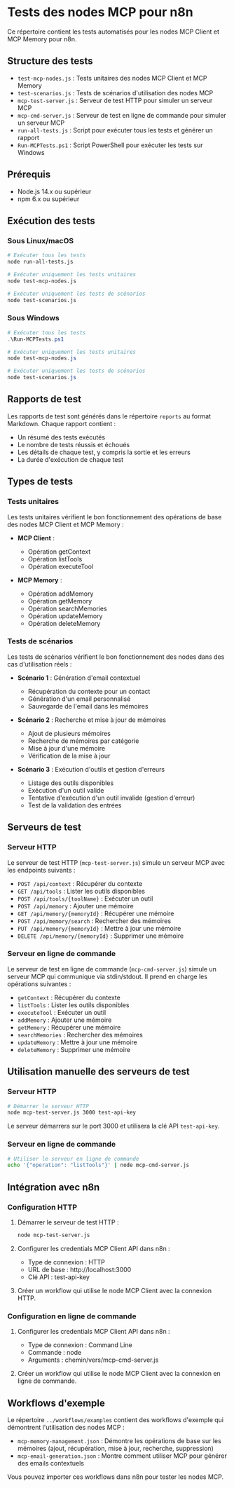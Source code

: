 # Tests des nodes MCP pour n8n

Ce répertoire contient les tests automatisés pour les nodes MCP Client et MCP Memory pour n8n.

## Structure des tests

- `test-mcp-nodes.js` : Tests unitaires des nodes MCP Client et MCP Memory
- `test-scenarios.js` : Tests de scénarios d'utilisation des nodes MCP
- `mcp-test-server.js` : Serveur de test HTTP pour simuler un serveur MCP
- `mcp-cmd-server.js` : Serveur de test en ligne de commande pour simuler un serveur MCP
- `run-all-tests.js` : Script pour exécuter tous les tests et générer un rapport
- `Run-MCPTests.ps1` : Script PowerShell pour exécuter les tests sur Windows

## Prérequis

- Node.js 14.x ou supérieur
- npm 6.x ou supérieur

## Exécution des tests

### Sous Linux/macOS

```bash
# Exécuter tous les tests
node run-all-tests.js

# Exécuter uniquement les tests unitaires
node test-mcp-nodes.js

# Exécuter uniquement les tests de scénarios
node test-scenarios.js
```

### Sous Windows

```powershell
# Exécuter tous les tests
.\Run-MCPTests.ps1

# Exécuter uniquement les tests unitaires
node test-mcp-nodes.js

# Exécuter uniquement les tests de scénarios
node test-scenarios.js
```

## Rapports de test

Les rapports de test sont générés dans le répertoire `reports` au format Markdown. Chaque rapport contient :

- Un résumé des tests exécutés
- Le nombre de tests réussis et échoués
- Les détails de chaque test, y compris la sortie et les erreurs
- La durée d'exécution de chaque test

## Types de tests

### Tests unitaires

Les tests unitaires vérifient le bon fonctionnement des opérations de base des nodes MCP Client et MCP Memory :

- **MCP Client** :
  - Opération getContext
  - Opération listTools
  - Opération executeTool

- **MCP Memory** :
  - Opération addMemory
  - Opération getMemory
  - Opération searchMemories
  - Opération updateMemory
  - Opération deleteMemory

### Tests de scénarios

Les tests de scénarios vérifient le bon fonctionnement des nodes dans des cas d'utilisation réels :

- **Scénario 1** : Génération d'email contextuel
  - Récupération du contexte pour un contact
  - Génération d'un email personnalisé
  - Sauvegarde de l'email dans les mémoires

- **Scénario 2** : Recherche et mise à jour de mémoires
  - Ajout de plusieurs mémoires
  - Recherche de mémoires par catégorie
  - Mise à jour d'une mémoire
  - Vérification de la mise à jour

- **Scénario 3** : Exécution d'outils et gestion d'erreurs
  - Listage des outils disponibles
  - Exécution d'un outil valide
  - Tentative d'exécution d'un outil invalide (gestion d'erreur)
  - Test de la validation des entrées

## Serveurs de test

### Serveur HTTP

Le serveur de test HTTP (`mcp-test-server.js`) simule un serveur MCP avec les endpoints suivants :

- `POST /api/context` : Récupérer du contexte
- `GET /api/tools` : Lister les outils disponibles
- `POST /api/tools/{toolName}` : Exécuter un outil
- `POST /api/memory` : Ajouter une mémoire
- `GET /api/memory/{memoryId}` : Récupérer une mémoire
- `POST /api/memory/search` : Rechercher des mémoires
- `PUT /api/memory/{memoryId}` : Mettre à jour une mémoire
- `DELETE /api/memory/{memoryId}` : Supprimer une mémoire

### Serveur en ligne de commande

Le serveur de test en ligne de commande (`mcp-cmd-server.js`) simule un serveur MCP qui communique via stdin/stdout. Il prend en charge les opérations suivantes :

- `getContext` : Récupérer du contexte
- `listTools` : Lister les outils disponibles
- `executeTool` : Exécuter un outil
- `addMemory` : Ajouter une mémoire
- `getMemory` : Récupérer une mémoire
- `searchMemories` : Rechercher des mémoires
- `updateMemory` : Mettre à jour une mémoire
- `deleteMemory` : Supprimer une mémoire

## Utilisation manuelle des serveurs de test

### Serveur HTTP

```bash
# Démarrer le serveur HTTP
node mcp-test-server.js 3000 test-api-key
```

Le serveur démarrera sur le port 3000 et utilisera la clé API `test-api-key`.

### Serveur en ligne de commande

```bash
# Utiliser le serveur en ligne de commande
echo '{"operation": "listTools"}' | node mcp-cmd-server.js
```

## Intégration avec n8n

### Configuration HTTP

1. Démarrer le serveur de test HTTP :
   ```bash
   node mcp-test-server.js
   ```

2. Configurer les credentials MCP Client API dans n8n :
   - Type de connexion : HTTP
   - URL de base : http://localhost:3000
   - Clé API : test-api-key

3. Créer un workflow qui utilise le node MCP Client avec la connexion HTTP.

### Configuration en ligne de commande

1. Configurer les credentials MCP Client API dans n8n :
   - Type de connexion : Command Line
   - Commande : node
   - Arguments : chemin/vers/mcp-cmd-server.js

2. Créer un workflow qui utilise le node MCP Client avec la connexion en ligne de commande.

## Workflows d'exemple

Le répertoire `../workflows/examples` contient des workflows d'exemple qui démontrent l'utilisation des nodes MCP :

- `mcp-memory-management.json` : Démontre les opérations de base sur les mémoires (ajout, récupération, mise à jour, recherche, suppression)
- `mcp-email-generation.json` : Montre comment utiliser MCP pour générer des emails contextuels

Vous pouvez importer ces workflows dans n8n pour tester les nodes MCP.
